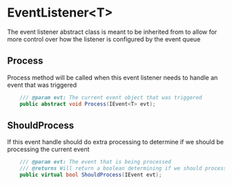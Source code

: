 # EventListener&lt;T&gt;
The event listener abstract class is meant to be inherited from to allow for more control
over how the listener is configured by the event queue

## Process
Process method will be called when this event listener needs to handle an event that was
triggered

```csharp
    /// @param evt: The current event object that was triggered
    public abstract void Process(IEvent<T> evt);
```

## ShouldProcess
If this event handle should do extra processing to determine if we should be processing the
current event

```csharp
    /// @param evt: The event that is being processed
    /// @returns Will return a boolean determining if we should process the event listener
    public virtual bool ShouldProcess(IEvent evt);
```